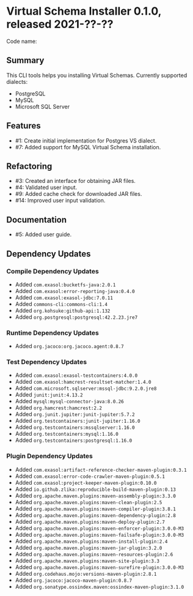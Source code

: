 # Virtual Schema Installer 0.1.0, released 2021-??-??

Code name: 

## Summary 

This CLI tools helps you installing Virtual Schemas. Currently supported dialects:

* PostgreSQL
* MySQL
* Microsoft SQL Server

## Features

* #1: Create initial implementation for Postgres VS dialect.
* #7: Added support for MySQL Virtual Schema installation.

## Refactoring

* #3: Created an interface for obtaining JAR files.
* #4: Validated user input.
* #9: Added cache check for downloaded JAR files.
* #14: Improved user input validation.

## Documentation

* #5: Added user guide.

## Dependency Updates

### Compile Dependency Updates

* Added `com.exasol:bucketfs-java:2.0.1`
* Added `com.exasol:error-reporting-java:0.4.0`
* Added `com.exasol:exasol-jdbc:7.0.11`
* Added `commons-cli:commons-cli:1.4`
* Added `org.kohsuke:github-api:1.132`
* Added `org.postgresql:postgresql:42.2.23.jre7`

### Runtime Dependency Updates

* Added `org.jacoco:org.jacoco.agent:0.8.7`

### Test Dependency Updates

* Added `com.exasol:exasol-testcontainers:4.0.0`
* Added `com.exasol:hamcrest-resultset-matcher:1.4.0`
* Added `com.microsoft.sqlserver:mssql-jdbc:9.2.0.jre8`
* Added `junit:junit:4.13.2`
* Added `mysql:mysql-connector-java:8.0.26`
* Added `org.hamcrest:hamcrest:2.2`
* Added `org.junit.jupiter:junit-jupiter:5.7.2`
* Added `org.testcontainers:junit-jupiter:1.16.0`
* Added `org.testcontainers:mssqlserver:1.16.0`
* Added `org.testcontainers:mysql:1.16.0`
* Added `org.testcontainers:postgresql:1.16.0`

### Plugin Dependency Updates

* Added `com.exasol:artifact-reference-checker-maven-plugin:0.3.1`
* Added `com.exasol:error-code-crawler-maven-plugin:0.5.1`
* Added `com.exasol:project-keeper-maven-plugin:0.10.0`
* Added `io.github.zlika:reproducible-build-maven-plugin:0.13`
* Added `org.apache.maven.plugins:maven-assembly-plugin:3.3.0`
* Added `org.apache.maven.plugins:maven-clean-plugin:2.5`
* Added `org.apache.maven.plugins:maven-compiler-plugin:3.8.1`
* Added `org.apache.maven.plugins:maven-dependency-plugin:2.8`
* Added `org.apache.maven.plugins:maven-deploy-plugin:2.7`
* Added `org.apache.maven.plugins:maven-enforcer-plugin:3.0.0-M3`
* Added `org.apache.maven.plugins:maven-failsafe-plugin:3.0.0-M3`
* Added `org.apache.maven.plugins:maven-install-plugin:2.4`
* Added `org.apache.maven.plugins:maven-jar-plugin:3.2.0`
* Added `org.apache.maven.plugins:maven-resources-plugin:2.6`
* Added `org.apache.maven.plugins:maven-site-plugin:3.3`
* Added `org.apache.maven.plugins:maven-surefire-plugin:3.0.0-M3`
* Added `org.codehaus.mojo:versions-maven-plugin:2.8.1`
* Added `org.jacoco:jacoco-maven-plugin:0.8.7`
* Added `org.sonatype.ossindex.maven:ossindex-maven-plugin:3.1.0`
